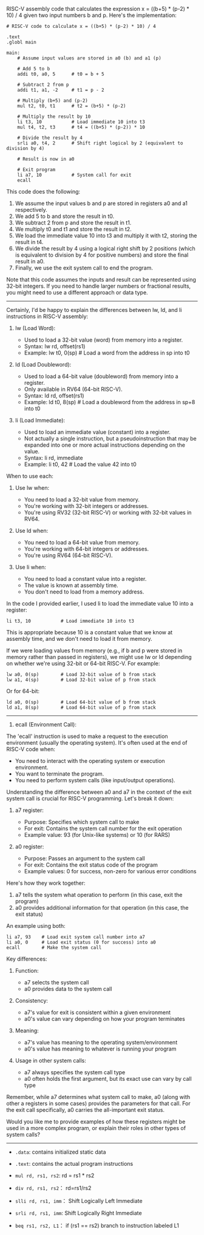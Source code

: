 RISC-V assembly code that calculates the expression x = ((b+5) * (p-2) * 10) / 4 given two input numbers b and p. Here's the implementation:

```assembly
# RISC-V code to calculate x = ((b+5) * (p-2) * 10) / 4

.text
.globl main

main:
    # Assume input values are stored in a0 (b) and a1 (p)
    
    # Add 5 to b
    addi t0, a0, 5      # t0 = b + 5
    
    # Subtract 2 from p
    addi t1, a1, -2     # t1 = p - 2
    
    # Multiply (b+5) and (p-2)
    mul t2, t0, t1      # t2 = (b+5) * (p-2)
    
    # Multiply the result by 10
    li t3, 10           # Load immediate 10 into t3
    mul t4, t2, t3      # t4 = ((b+5) * (p-2)) * 10
    
    # Divide the result by 4
    srli a0, t4, 2      # Shift right logical by 2 (equivalent to division by 4)
    
    # Result is now in a0
    
    # Exit program
    li a7, 10           # System call for exit
    ecall

```

This code does the following:

1. We assume the input values b and p are stored in registers a0 and a1 respectively.
2. We add 5 to b and store the result in t0.
3. We subtract 2 from p and store the result in t1.
4. We multiply t0 and t1 and store the result in t2.
5. We load the immediate value 10 into t3 and multiply it with t2, storing the result in t4.
6. We divide the result by 4 using a logical right shift by 2 positions (which is equivalent to division by 4 for positive numbers) and store the final result in a0.
7. Finally, we use the exit system call to end the program.

Note that this code assumes the inputs and result can be represented using 32-bit integers. If you need to handle larger numbers or fractional results, you might need to use a different approach or data type.



---

Certainly, I'd be happy to explain the differences between lw, ld, and li instructions in RISC-V assembly:

1. lw (Load Word):
   - Used to load a 32-bit value (word) from memory into a register.
   - Syntax: lw rd, offset(rs1)
   - Example: lw t0, 0(sp) # Load a word from the address in sp into t0

2. ld (Load Doubleword):
   - Used to load a 64-bit value (doubleword) from memory into a register.
   - Only available in RV64 (64-bit RISC-V).
   - Syntax: ld rd, offset(rs1)
   - Example: ld t0, 8(sp) # Load a doubleword from the address in sp+8 into t0

3. li (Load Immediate):
   - Used to load an immediate value (constant) into a register.
   - Not actually a single instruction, but a pseudoinstruction that may be expanded into one or more actual instructions depending on the value.
   - Syntax: li rd, immediate
   - Example: li t0, 42 # Load the value 42 into t0

When to use each:

1. Use lw when:
   - You need to load a 32-bit value from memory.
   - You're working with 32-bit integers or addresses.
   - You're using RV32 (32-bit RISC-V) or working with 32-bit values in RV64.

2. Use ld when:
   - You need to load a 64-bit value from memory.
   - You're working with 64-bit integers or addresses.
   - You're using RV64 (64-bit RISC-V).

3. Use li when:
   - You need to load a constant value into a register.
   - The value is known at assembly time.
   - You don't need to load from a memory address.

In the code I provided earlier, I used li to load the immediate value 10 into a register:

```assembly
li t3, 10           # Load immediate 10 into t3
```

This is appropriate because 10 is a constant value that we know at assembly time, and we don't need to load it from memory.

If we were loading values from memory (e.g., if b and p were stored in memory rather than passed in registers), we might use lw or ld depending on whether we're using 32-bit or 64-bit RISC-V. For example:

```assembly
lw a0, 0(sp)        # Load 32-bit value of b from stack
lw a1, 4(sp)        # Load 32-bit value of p from stack
```

Or for 64-bit:

```assembly
ld a0, 0(sp)        # Load 64-bit value of b from stack
ld a1, 8(sp)        # Load 64-bit value of p from stack
```



---

1. ecall (Environment Call):

The 'ecall' instruction is used to make a request to the execution environment (usually the operating system). It's often used at the end of RISC-V code when:

- You need to interact with the operating system or execution environment.
- You want to terminate the program.
- You need to perform system calls (like input/output operations).

Understanding the difference between a0 and a7 in the context of the exit system call is crucial for RISC-V programming. Let's break it down:

1. a7 register:
   - Purpose: Specifies which system call to make
   - For exit: Contains the system call number for the exit operation
   - Example value: 93 (for Unix-like systems) or 10 (for RARS)

2. a0 register:
   - Purpose: Passes an argument to the system call
   - For exit: Contains the exit status code of the program
   - Example values: 0 for success, non-zero for various error conditions

Here's how they work together:

1. a7 tells the system what operation to perform (in this case, exit the program)
2. a0 provides additional information for that operation (in this case, the exit status)

An example using both:

```assembly
li a7, 93    # Load exit system call number into a7
li a0, 0     # Load exit status (0 for success) into a0
ecall        # Make the system call
```

Key differences:
1. Function:
   - a7 selects the system call
   - a0 provides data to the system call

2. Consistency:
   - a7's value for exit is consistent within a given environment
   - a0's value can vary depending on how your program terminates

3. Meaning:
   - a7's value has meaning to the operating system/environment
   - a0's value has meaning to whatever is running your program

4. Usage in other system calls:
   - a7 always specifies the system call type
   - a0 often holds the first argument, but its exact use can vary by call type

Remember, while a7 determines what system call to make, a0 (along with other a registers in some cases) provides the parameters for that call. For the exit call specifically, a0 carries the all-important exit status.

Would you like me to provide examples of how these registers might be used in a more complex program, or explain their roles in other types of system calls?

---

- `.data`: contains initialized static data
- `.text`: contains the actual program instructions
- `mul rd, rs1, rs2`: rd = rs1 * rs2
- `div rd, rs1, rs2`： rd=rs1/rs2
- `slli rd, rs1, imm`： Shift Logically Left Immediate
- `srli rd, rs1, imm`: Shift Logically Right Immediate

-  `beq rs1, rs2, L1`： if (rs1 == rs2) branch to instruction labeled L1